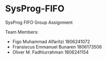 # SysProg-FIFO
SysProg FIFO Group Assignment

Team Members:
- Figo Muhammad Alfaritzi 1806241072
- Fransiscus Emmanuel Bunaren 1806173506
- Oliver M. Fadhlurrahman 1806241154
